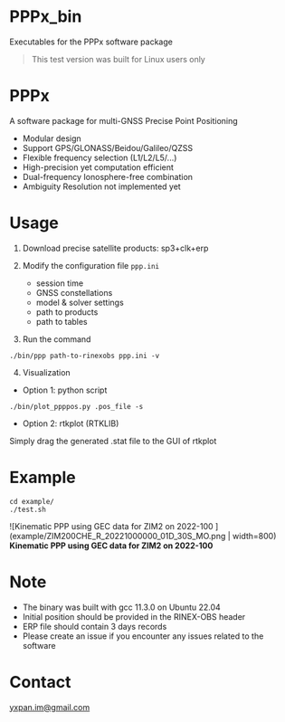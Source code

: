 # PPPx_bin

Executables for the PPPx software package

> This test version was built for Linux users only

# PPPx

A software package for multi-GNSS Precise Point Positioning

- Modular design
- Support GPS/GLONASS/Beidou/Galileo/QZSS
- Flexible frequency selection (L1/L2/L5/...)
- High-precision yet computation efficient
- Dual-frequency Ionosphere-free combination
- Ambiguity Resolution not implemented yet

# Usage

1. Download precise satellite products: sp3+clk+erp

2. Modify the configuration file `ppp.ini`
    - session time
    - GNSS constellations
    - model & solver settings
    - path to products
    - path to tables

3. Run the command

```
./bin/ppp path-to-rinexobs ppp.ini -v
```

4. Visualization

- Option 1: python script

```
./bin/plot_ppppos.py .pos_file -s
```

- Option 2: rtkplot (RTKLIB)

Simply drag the generated .stat file to the GUI of rtkplot

# Example

```
cd example/
./test.sh
```

![Kinematic PPP using GEC data for ZIM2 on 2022-100 ](example/ZIM200CHE_R_20221000000_01D_30S_MO.png | width=800)
**Kinematic PPP using GEC data for ZIM2 on 2022-100**

# Note

- The binary was built with gcc 11.3.0 on Ubuntu 22.04
- Initial position should be provided in the RINEX-OBS header
- ERP file should contain 3 days records
- Please create an issue if you encounter any issues related to the software

# Contact

yxpan.im@gmail.com
